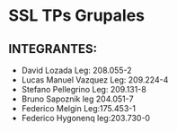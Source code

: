 # SSL TPs Grupales
## INTEGRANTES:
<ul>
  <li>
    David Lozada Leg: 208.055-2
  </li>
  <li>
    Lucas Manuel Vazquez Leg: 209.224-4
  </li>
  <li>
    Stefano Pellegrino Leg: 209.131-8
  </li>
    <li>
    Bruno Sapoznik leg 204.051-7
  </li>
  <li>
    Federico Melgin Leg:175.453-1
  </li>
  <li>
    Federico Hygonenq leg:203.730-0
  </li>
</ul>
